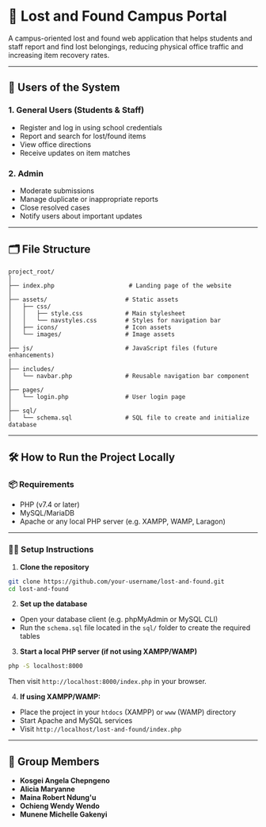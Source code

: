 # 🧭 Lost and Found Campus Portal

A campus-oriented lost and found web application that helps students and staff report and find lost belongings, reducing physical office traffic and increasing item recovery rates.

---

## 👥 Users of the System

### 1. General Users (Students & Staff)
- Register and log in using school credentials  
- Report and search for lost/found items  
- View office directions  
- Receive updates on item matches

### 2. Admin
- Moderate submissions  
- Manage duplicate or inappropriate reports  
- Close resolved cases  
- Notify users about important updates

---

## 🗂️ File Structure

```
project_root/
│
├── index.php                     # Landing page of the website
│
├── assets/                      # Static assets
│   ├── css/
│   │   ├── style.css            # Main stylesheet
│   │   └── navstyles.css        # Styles for navigation bar
│   ├── icons/                   # Icon assets
│   └── images/                  # Image assets
│
├── js/                          # JavaScript files (future enhancements)
│
├── includes/
│   └── navbar.php               # Reusable navigation bar component
│
├── pages/
│   └── login.php                # User login page
│
├── sql/
│   └── schema.sql               # SQL file to create and initialize database
```

---

## 🛠️ How to Run the Project Locally

### 📦 Requirements

- PHP (v7.4 or later)
- MySQL/MariaDB
- Apache or any local PHP server (e.g. XAMPP, WAMP, Laragon)

---

### 🧑‍💻 Setup Instructions

1. **Clone the repository**

```bash
git clone https://github.com/your-username/lost-and-found.git
cd lost-and-found
```

2. **Set up the database**

- Open your database client (e.g. phpMyAdmin or MySQL CLI)
- Run the `schema.sql` file located in the `sql/` folder to create the required tables

3. **Start a local PHP server (if not using XAMPP/WAMP)**

```bash
php -S localhost:8000
```

Then visit `http://localhost:8000/index.php` in your browser.

4. **If using XAMPP/WAMP:**

- Place the project in your `htdocs` (XAMPP) or `www` (WAMP) directory
- Start Apache and MySQL services
- Visit `http://localhost/lost-and-found/index.php`

---

## 👥 Group Members

- **Kosgei Angela Chepngeno**
- **Alicia Maryanne**
- **Maina Robert Ndung'u** 
- **Ochieng Wendy Wendo**  
- **Munene Michelle Gakenyi**
